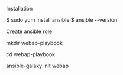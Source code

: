 Installation

$ sudo yum install ansible
$ ansible --version

Create ansible role

mkdir webap-playbook

cd webap-playbook

ansible-galaxy init webap
